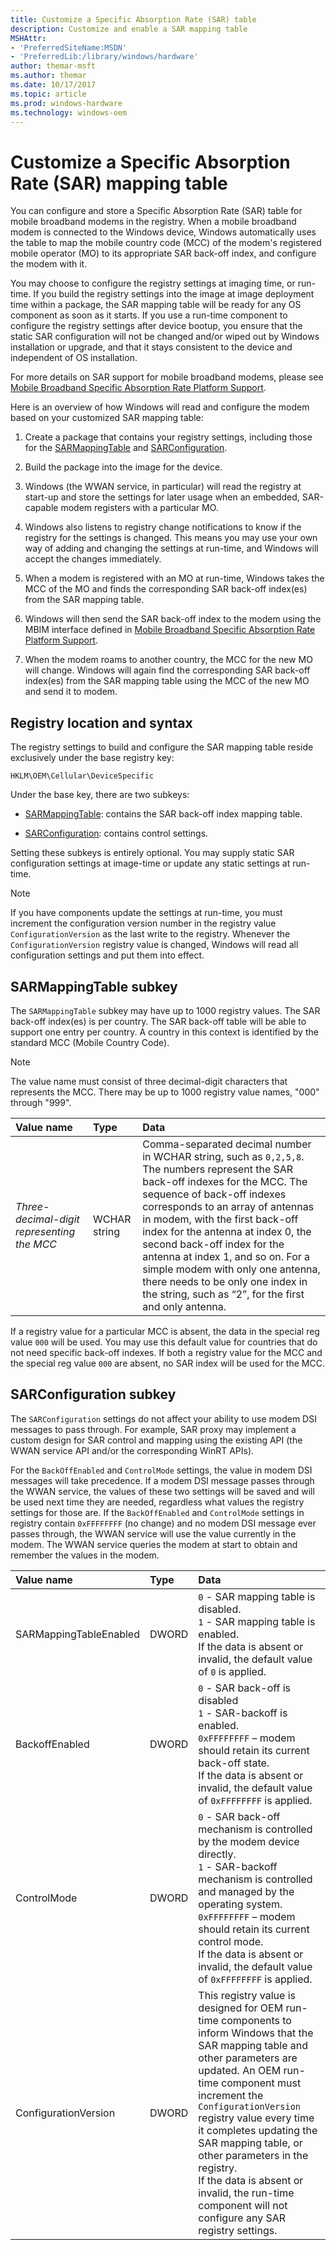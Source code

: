 ```yaml
---
title: Customize a Specific Absorption Rate (SAR) table
description: Customize and enable a SAR mapping table
MSHAttr:
- 'PreferredSiteName:MSDN'
- 'PreferredLib:/library/windows/hardware'
author: themar-msft
ms.author: themar
ms.date: 10/17/2017
ms.topic: article
ms.prod: windows-hardware
ms.technology: windows-oem
---
```

# Customize a Specific Absorption Rate (SAR) mapping table

You can configure and store a Specific Absorption Rate (SAR) table for mobile broadband modems in the registry. When a mobile broadband modem is connected to the Windows device, Windows automatically uses the table to map the mobile country code (MCC) of the modem's registered mobile operator (MO) to its appropriate SAR back-off index, and configure the modem with it.

You may choose to configure the registry settings at imaging time, or run-time. If you build the registry settings into the image at image deployment time within a package, the SAR mapping table will be ready for any OS component as soon as it starts. If you use a run-time component to configure the registry settings after device bootup, you ensure that the static SAR configuration will not be changed and/or wiped out by Windows installation or upgrade, and that it stays consistent to the device and independent of OS installation.

For more details on SAR support for mobile broadband modems, please see [Mobile Broadband Specific Absorption Rate Platform Support](https://docs.microsoft.com/en-us/windows-hardware/drivers/network/mb-sar-platform-support).

Here is an overview of how Windows will read and configure the modem based on your customized SAR mapping table:

1. Create a package that contains your registry settings, including those for the [SARMappingTable](#sar-mapping-table) and [SARConfiguration](#sar-configuration).

1. Build the package into the image for the device.

1. Windows (the WWAN service, in particular) will read the registry at start-up and store the settings for later usage when an embedded, SAR-capable modem registers with a particular MO.

1. Windows also listens to registry change notifications to know if the registry for the settings is changed. This means you may use your own way of adding and changing the settings at run-time, and Windows will accept the changes immediately.

1. When a modem is registered with an MO at run-time, Windows takes the MCC of the MO and finds the corresponding SAR back-off index(es) from the SAR mapping table.

1. Windows will then send the SAR back-off index to the modem using the MBIM interface defined in [Mobile Broadband Specific Absorption Rate Platform Support](https://docs.microsoft.com/en-us/windows-hardware/drivers/network/mb-sar-platform-support).

1. When the modem roams to another country, the MCC for the new MO will change. Windows will again find the corresponding SAR back-off index(es) from the SAR mapping table using the MCC of the new MO and send it to modem.

## Registry location and syntax

The registry settings to build and configure the SAR mapping table reside exclusively under the base registry key: 

`HKLM\OEM\Cellular\DeviceSpecific`

Under the base key, there are two subkeys:

* [SARMappingTable](#sar-mapping-table): contains the SAR back-off index mapping table.

* [SARConfiguration](#sar-configuration): contains control settings.

Setting these subkeys is entirely optional. You may supply static SAR configuration settings at image-time or update any static settings at run-time. 

> [!Note]
> If you have components update the settings at run-time, you must increment the configuration version number in the registry value `ConfigurationVersion` as the last write to the registry. Whenever the `ConfigurationVersion` registry value is changed, Windows will read all configuration settings and put them into effect.

## <a name="sar-mapping-table"></a>SARMappingTable subkey

The `SARMappingTable` subkey may have up to 1000 registry values. The SAR back-off index(es) is per country. The SAR back-off table will be able to support one entry per country. A country in this context is identified by the standard MCC (Mobile Country Code).

> [!Note]
> The value name must consist of three decimal-digit characters that represents the MCC. There may be up to 1000 registry value names, "000" through "999".

| Value name                                 | Type                        | Data                                                                               |
|:-------------------------------------------|:----------------------------|:-----------------------------------------------------------------------------------|
| *Three-decimal-digit representing the MCC* | WCHAR string                | Comma-separated decimal number in WCHAR string, such as `0,2,5,8`. The numbers represent the SAR back-off indexes for the MCC. The sequence of back-off indexes corresponds to an array of antennas in modem, with the first back-off index for the antenna at index 0, the second back-off index for the antenna at index 1, and so on. For a simple modem with only one antenna, there needs to be only one index in the string, such as “2”, for the first and only antenna.          |

If a registry value for a particular MCC is absent, the data in the special reg value `000` will be used. You may use this default value for countries that do not need specific back-off indexes. If both a registry value for the MCC and the special reg value `000` are absent, no SAR index will be used for the MCC.

## <a name="sar-configuration"></a>SARConfiguration subkey

The `SARConfiguration` settings do not affect your ability to use modem DSI messages to pass through. For example, SAR proxy may implement a custom design for SAR control and mapping using the existing API (the WWAN service API and/or the corresponding WinRT APIs).

For the `BackOffEnabled` and `ControlMode` settings, the value in modem DSI messages will take precedence. If a modem DSI message passes through the WWAN service, the values of these two settings will be saved and will be used next time they are needed, regardless what values the registry settings for those are. If the `BackOffEnabled` and `ControlMode` settings in registry contain `0xFFFFFFFF` (no change) and no modem DSI message ever passes through, the WWAN service will use the value currently in the modem. The WWAN service queries the modem at start to obtain and remember the values in the modem.

| Value name                                 | Type                        | Data                                                                               |
|:-------------------------------------------|:----------------------------|:-----------------------------------------------------------------------------------|
| SARMappingTableEnabled                     | DWORD                       | `0` - SAR mapping table is disabled. <br/> `1` - SAR mapping table is enabled. <br/> If the data is absent or invalid, the default value of `0` is applied.                                                                                             |
| BackoffEnabled                             | DWORD                       | `0` - SAR back-off is disabled <br/> `1` - SAR-backoff is enabled. <br/> `0xFFFFFFFF` – modem should retain its current back-off state. <br/> If the data is absent or invalid, the default value of `0xFFFFFFFF` is applied.                           |
| ControlMode                                | DWORD                       | `0` - SAR back-off mechanism is controlled by the modem device directly. <br/> `1` - SAR-backoff mechanism is controlled and managed by the operating system. <br/> `0xFFFFFFFF` – modem should retain its current control mode. <br/> If the data is absent or invalid, the default value of `0xFFFFFFFF` is applied.                                                                                                |
| ConfigurationVersion                       | DWORD                       | This registry value is designed for OEM run-time components to inform Windows that the SAR mapping table and other parameters are updated. An OEM run-time component must increment the `ConfigurationVersion` registry value every time it completes updating the SAR mapping table, or other parameters in the registry.<br/> If the data is absent or invalid, the run-time component will not configure any SAR registry settings.                                                                                                                                                       |
